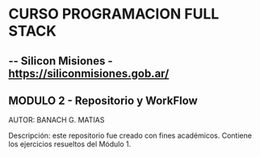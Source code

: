 # CURSO PROGRAMACION FULL STACK
--
 Silicon Misiones - https://siliconmisiones.gob.ar/
--

## MODULO 2 - Repositorio y WorkFlow

AUTOR: BANACH G. MATIAS

Descripción: este repositorio fue creado con fines académicos. Contiene los ejercicios
resueltos del Módulo 1.


